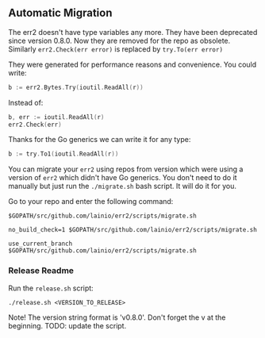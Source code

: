 ## Automatic Migration

The err2 doesn't have type variables any more. They have been deprecated since
version 0.8.0. Now they are removed for the repo as obsolete. Similarly
`err2.Check(err error)` is replaced by `try.To(err error)`

They were generated for performance reasons and convenience. You could write:

```go
b := err2.Bytes.Try(ioutil.ReadAll(r))
```

Instead of:

```go
b, err := ioutil.ReadAll(r)
err2.Check(err)
```

Thanks for the Go generics we can write it for any type:

```go
b := try.To1(ioutil.ReadAll(r))
```

You can migrate your `err2` using repos from version which were using a version
of `err2` which didn't have Go generics. You don't need to do it manually but
just run the `./migrate.sh` bash script. It will do it for you.

Go to your repo and enter the following command:

```console
$GOPATH/src/github.com/lainio/err2/scripts/migrate.sh
```

```console
no_build_check=1 $GOPATH/src/github.com/lainio/err2/scripts/migrate.sh
```

```console
use_current_branch $GOPATH/src/github.com/lainio/err2/scripts/migrate.sh
```

### Release Readme

Run the `release.sh` script:

```console
./release.sh <VERSION_TO_RELEASE>
```

Note! The version string format is 'v0.8.0'. Don't forget the v at the
beginning. TODO: update the script.

